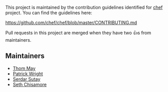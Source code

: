 This project is maintained by the contribution guidelines identified for
  [chef](https://github.com/chef/chef) project. You can find the guidelines here:

https://github.com/chef/chef/blob/master/CONTRIBUTING.md

Pull requests in this project are merged when they have two :+1:s from maintainers.

## Maintainers


- [Thom May](https://github.com/thommay)
- [Patrick Wright](https://github.com/patrick-wright)
- [Serdar Sutay](https://github.com/sersut)
- [Seth Chisamore](https://github.com/schisamo)
